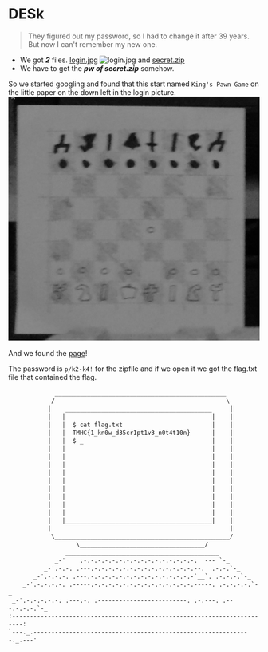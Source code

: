 # DESk

> They figured out my password, so I had to change it after 39 years. But now I can't remember my new one.

- We got ***2*** files. [login.jpg](login.jpg) ![login.jpg](login.jpg) and [secret.zip](secret.zip)
- We have to get the ***pw of secret.zip*** somehow.

So we started googling and found that this start named `King's Pawn Game` on the little paper on the down left in the login picture.
![KingPawn's game](kingspawn.png)

And we found the [page](https://thehackernews.com/2019/10/unix-bsd-password-cracked.html)!

The password is `p/k2-k4!` for the zipfile and if we open it we got the flag.txt file that contained the flag.
```
             ________________________________________________
            /                                                \
           |    _________________________________________     |
           |   |                                         |    |
           |   |  $ cat flag.txt                         |    |
           |   |  TMHC{1_kn0w_d35cr1pt1v3_n0t4t10n}      |    |
           |   |  $ _                                    |    |
           |   |                                         |    |
           |   |                                         |    |
           |   |                                         |    |
           |   |                                         |    |
           |   |                                         |    |
           |   |                                         |    |
           |   |                                         |    |
           |   |                                         |    |
           |   |                                         |    |
           |   |_________________________________________|    |
           |                                                  |
            \_________________________________________________/
                   \___________________________________/
                ___________________________________________
             _-'    .-.-.-.-.-.-.-.-.-.-.-.-.-.-.-.-.  --- `-_
          _-'.-.-. .---.-.-.-.-.-.-.-.-.-.-.-.-.-.-.--.  .-.-.`-_
       _-'.-.-.-. .---.-.-.-.-.-.-.-.-.-.-.-.-.-.-.-`__`. .-.-.-.`-_
    _-'.-.-.-.-. .-----.-.-.-.-.-.-.-.-.-.-.-.-.-.-.-----. .-.-.-.-.`-_
 _-'.-.-.-.-.-. .---.-. .-------------------------. .-.---. .---.-.-.-.`-_
:-------------------------------------------------------------------------:
`---._.-------------------------------------------------------------._.---'
```
